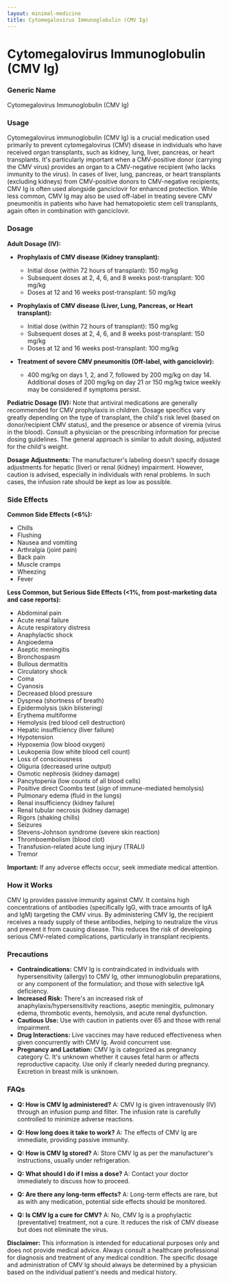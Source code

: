 ```yaml
---
layout: minimal-medicine
title: Cytomegalovirus Immunoglobulin (CMV Ig)
---
```


# Cytomegalovirus Immunoglobulin (CMV Ig)
### Generic Name
Cytomegalovirus Immunoglobulin (CMV Ig)

### Usage
Cytomegalovirus immunoglobulin (CMV Ig) is a crucial medication used primarily to prevent cytomegalovirus (CMV) disease in individuals who have received organ transplants, such as kidney, lung, liver, pancreas, or heart transplants.  It's particularly important when a CMV-positive donor (carrying the CMV virus) provides an organ to a CMV-negative recipient (who lacks immunity to the virus).  In cases of liver, lung, pancreas, or heart transplants (excluding kidneys) from CMV-positive donors to CMV-negative recipients, CMV Ig is often used alongside ganciclovir for enhanced protection.  While less common, CMV Ig may also be used off-label in treating severe CMV pneumonitis in patients who have had hematopoietic stem cell transplants, again often in combination with ganciclovir.


### Dosage

**Adult Dosage (IV):**

* **Prophylaxis of CMV disease (Kidney transplant):**
    * Initial dose (within 72 hours of transplant): 150 mg/kg
    * Subsequent doses at 2, 4, 6, and 8 weeks post-transplant: 100 mg/kg
    * Doses at 12 and 16 weeks post-transplant: 50 mg/kg

* **Prophylaxis of CMV disease (Liver, Lung, Pancreas, or Heart transplant):**
    * Initial dose (within 72 hours of transplant): 150 mg/kg
    * Subsequent doses at 2, 4, 6, and 8 weeks post-transplant: 150 mg/kg
    * Doses at 12 and 16 weeks post-transplant: 100 mg/kg

* **Treatment of severe CMV pneumonitis (Off-label, with ganciclovir):**
    * 400 mg/kg on days 1, 2, and 7, followed by 200 mg/kg on day 14.  Additional doses of 200 mg/kg on day 21 or 150 mg/kg twice weekly may be considered if symptoms persist.

**Pediatric Dosage (IV):**  Note that antiviral medications are generally recommended for CMV prophylaxis in children. Dosage specifics vary greatly depending on the type of transplant, the child's risk level (based on donor/recipient CMV status), and the presence or absence of viremia (virus in the blood). Consult a physician or the prescribing information for precise dosing guidelines.  The general approach is similar to adult dosing, adjusted for the child's weight.


**Dosage Adjustments:** The manufacturer's labeling doesn't specify dosage adjustments for hepatic (liver) or renal (kidney) impairment.  However, caution is advised, especially in individuals with renal problems.  In such cases, the infusion rate should be kept as low as possible.

### Side Effects

**Common Side Effects (<6%):**

* Chills
* Flushing
* Nausea and vomiting
* Arthralgia (joint pain)
* Back pain
* Muscle cramps
* Wheezing
* Fever

**Less Common, but Serious Side Effects (<1%, from post-marketing data and case reports):**

* Abdominal pain
* Acute renal failure
* Acute respiratory distress
* Anaphylactic shock
* Angioedema
* Aseptic meningitis
* Bronchospasm
* Bullous dermatitis
* Circulatory shock
* Coma
* Cyanosis
* Decreased blood pressure
* Dyspnea (shortness of breath)
* Epidermolysis (skin blistering)
* Erythema multiforme
* Hemolysis (red blood cell destruction)
* Hepatic insufficiency (liver failure)
* Hypotension
* Hypoxemia (low blood oxygen)
* Leukopenia (low white blood cell count)
* Loss of consciousness
* Oliguria (decreased urine output)
* Osmotic nephrosis (kidney damage)
* Pancytopenia (low counts of all blood cells)
* Positive direct Coombs test (sign of immune-mediated hemolysis)
* Pulmonary edema (fluid in the lungs)
* Renal insufficiency (kidney failure)
* Renal tubular necrosis (kidney damage)
* Rigors (shaking chills)
* Seizures
* Stevens-Johnson syndrome (severe skin reaction)
* Thromboembolism (blood clot)
* Transfusion-related acute lung injury (TRALI)
* Tremor

**Important:**  If any adverse effects occur, seek immediate medical attention.

### How it Works

CMV Ig provides passive immunity against CMV. It contains high concentrations of antibodies (specifically IgG, with trace amounts of IgA and IgM) targeting the CMV virus.  By administering CMV Ig, the recipient receives a ready supply of these antibodies, helping to neutralize the virus and prevent it from causing disease. This reduces the risk of developing serious CMV-related complications, particularly in transplant recipients.

### Precautions

* **Contraindications:**  CMV Ig is contraindicated in individuals with hypersensitivity (allergy) to CMV Ig, other immunoglobulin preparations, or any component of the formulation; and those with selective IgA deficiency.
* **Increased Risk:**  There's an increased risk of anaphylaxis/hypersensitivity reactions, aseptic meningitis, pulmonary edema, thrombotic events, hemolysis, and acute renal dysfunction.
* **Cautious Use:** Use with caution in patients over 65 and those with renal impairment.
* **Drug Interactions:** Live vaccines may have reduced effectiveness when given concurrently with CMV Ig.  Avoid concurrent use.
* **Pregnancy and Lactation:** CMV Ig is categorized as pregnancy category C.  It's unknown whether it causes fetal harm or affects reproductive capacity.  Use only if clearly needed during pregnancy.  Excretion in breast milk is unknown.


### FAQs

* **Q: How is CMV Ig administered?** A: CMV Ig is given intravenously (IV) through an infusion pump and filter.  The infusion rate is carefully controlled to minimize adverse reactions.

* **Q: How long does it take to work?** A: The effects of CMV Ig are immediate, providing passive immunity.

* **Q: How is CMV Ig stored?** A: Store CMV Ig as per the manufacturer's instructions, usually under refrigeration.

* **Q: What should I do if I miss a dose?** A: Contact your doctor immediately to discuss how to proceed.

* **Q: Are there any long-term effects?** A:  Long-term effects are rare, but as with any medication, potential side effects should be monitored.

* **Q:  Is CMV Ig a cure for CMV?** A: No, CMV Ig is a prophylactic (preventative) treatment, not a cure. It reduces the risk of CMV disease but does not eliminate the virus.


**Disclaimer:** This information is intended for educational purposes only and does not provide medical advice. Always consult a healthcare professional for diagnosis and treatment of any medical condition.  The specific dosage and administration of CMV Ig should always be determined by a physician based on the individual patient's needs and medical history.
